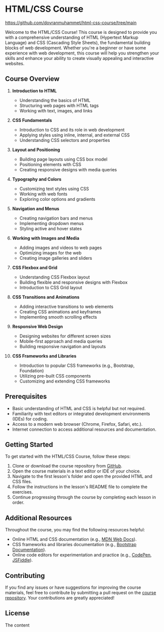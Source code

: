# HTML/CSS Course

https://github.com/dovranmuhammet/html-css-course/tree/main

Welcome to the HTML/CSS Course! This course is designed to provide you with a comprehensive understanding of HTML (Hypertext Markup Language) and CSS (Cascading Style Sheets), the fundamental building blocks of web development. Whether you're a beginner or have some experience with web development, this course will help you strengthen your skills and enhance your ability to create visually appealing and interactive websites.

## Course Overview

1. **Introduction to HTML**
   - Understanding the basics of HTML
   - Structuring web pages with HTML tags
   - Working with text, images, and links

2. **CSS Fundamentals**
   - Introduction to CSS and its role in web development
   - Applying styles using inline, internal, and external CSS
   - Understanding CSS selectors and properties

3. **Layout and Positioning**
   - Building page layouts using CSS box model
   - Positioning elements with CSS
   - Creating responsive designs with media queries

4. **Typography and Colors**
   - Customizing text styles using CSS
   - Working with web fonts
   - Exploring color options and gradients

5. **Navigation and Menus**
   - Creating navigation bars and menus
   - Implementing dropdown menus
   - Styling active and hover states

6. **Working with Images and Media**
   - Adding images and videos to web pages
   - Optimizing images for the web
   - Creating image galleries and sliders

7. **CSS Flexbox and Grid**
   - Understanding CSS Flexbox layout
   - Building flexible and responsive designs with Flexbox
   - Introduction to CSS Grid layout

8. **CSS Transitions and Animations**
   - Adding interactive transitions to web elements
   - Creating CSS animations and keyframes
   - Implementing smooth scrolling effects

9. **Responsive Web Design**
   - Designing websites for different screen sizes
   - Mobile-first approach and media queries
   - Building responsive navigation and layouts

10. **CSS Frameworks and Libraries**
    - Introduction to popular CSS frameworks (e.g., Bootstrap, Foundation)
    - Utilizing pre-built CSS components
    - Customizing and extending CSS frameworks

## Prerequisites

- Basic understanding of HTML and CSS is helpful but not required.
- Familiarity with text editors or integrated development environments (IDEs) for coding.
- Access to a modern web browser (Chrome, Firefox, Safari, etc.).
- Internet connection to access additional resources and documentation.

## Getting Started

To get started with the HTML/CSS Course, follow these steps:

1. Clone or download the course repository from [GitHub](https://github.com/your-course-repository).
2. Open the course materials in a text editor or IDE of your choice.
3. Navigate to the first lesson's folder and open the provided HTML and CSS files.
4. Follow the instructions in the lesson's README file to complete the exercises.
5. Continue progressing through the course by completing each lesson in order.

## Additional Resources

Throughout the course, you may find the following resources helpful:

- Online HTML and CSS documentation (e.g., [MDN Web Docs](https://developer.mozilla.org/en-US/)).
- CSS frameworks and libraries documentation (e.g., [Bootstrap Documentation](https://getbootstrap.com/docs/)).
- Online code editors for experimentation and practice (e.g., [CodePen](https://codepen.io/), [JSFiddle](https://jsfiddle.net/)).

## Contributing

If you find any issues or have suggestions for improving the course materials, feel free to contribute by submitting a pull request on the [course repository](https://github.com/your-course-repository). Your contributions are greatly appreciated!

## License

The content
